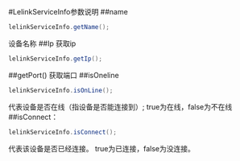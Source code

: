#LelinkServiceInfo参数说明
##name
```java
lelinkServiceInfo.getName();
```
设备名称
##Ip
获取ip
```java
lelinkServiceInfo.getIp();
```
##getPort()
获取端口
##isOneline
```java
lelinkServiceInfo.isOnLine();
```
代表设备是否在线（指设备是否能连接到）;
true为在线，false为不在线
##isConnect：
```java
lelinkServiceInfo.isConnect();
```
代表该设备是否已经连接。
true为已连接，false为没连接。
